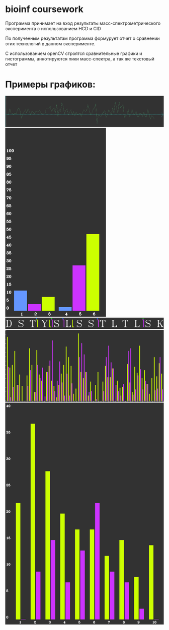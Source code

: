 # bioinf coursework
Программа принимает на вход результаты масс-спектрометрического эксперимента с использованием HCD и CID

По полученным результатам программа формурует отчет о сравнении этих технологий в данном эксперименте.

С использованием openCV строятся сравнительные графики и гистограммы, аннотируются пики масс-спектра, а так же текстовый отчет

# Примеры графиков:
![alt text](https://github.com/Hotckiss/bio/blob/master/results/part_one/orders.png)
![alt text](https://github.com/Hotckiss/bio/blob/master/results/part_two_annotations/%D0%94%D0%BE%D0%BB%D1%8F%20%D0%BE%D0%B1%D0%BD%D0%B0%D1%80%D1%83%D0%B6%D0%B5%D0%BD%D0%BD%D1%8B%D1%85%20%D0%BF%D0%B8%D0%BA%D0%BE%D0%B2/hex_total.png)
![alt text](https://github.com/Hotckiss/bio/blob/master/results/part_two_annotations/%D0%9E%D0%B1%D0%BD%D0%B0%D1%80%D1%83%D0%B6%D0%B5%D0%BD%D0%BD%D1%8B%D0%B5%20%D0%BF%D0%B8%D0%BA%D0%B8(%D1%80%D0%B0%D0%B7%D1%80%D0%B5%D0%B7%D1%8B)/pictures/1463_1464.png)
![alt text](https://github.com/Hotckiss/bio/blob/master/results/part_two_annotations/%D0%94%D0%BE%D0%BB%D0%B8%20%D1%80%D0%B0%D0%B7%D1%80%D0%B5%D0%B7%D0%BE%D0%B2%20%D0%BF%D0%BE%20%D0%BA%D0%B0%D0%B6%D0%B4%D0%BE%D0%BC%D1%83%20%D0%BF%D0%B5%D0%BF%D1%82%D0%B8%D0%B4%D1%83/percentage_for_each_div_total.png)
![alt text](https://github.com/Hotckiss/bio/blob/master/results/part_two_annotations/%D0%93%D0%B8%D1%81%D1%82%D0%BE%D0%B3%D1%80%D0%B0%D0%BC%D0%BC%D1%8B%20%D1%80%D0%B0%D0%B7%D1%80%D0%B5%D0%B7%D0%BE%D0%B2%20%D0%B4%D0%BB%D1%8F%20%D0%B1%D0%BB%D0%B8%D0%B7%D0%BA%D0%B8%D1%85%20%D0%B4%D0%BB%D0%B8%D0%BD/pictures/close_gist_18_21.png)
